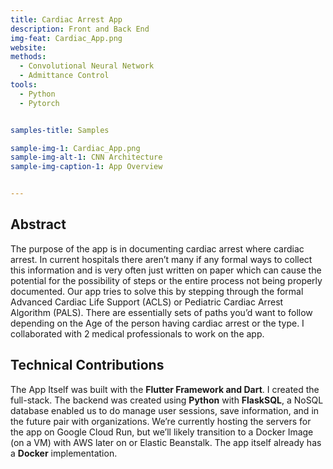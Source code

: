 ```yaml
---
title: Cardiac Arrest App
description: Front and Back End
img-feat: Cardiac_App.png
website: 
methods:
  - Convolutional Neural Network
  - Admittance Control
tools:
  - Python
  - Pytorch


samples-title: Samples

sample-img-1: Cardiac_App.png
sample-img-alt-1: CNN Architecture 
sample-img-caption-1: App Overview


---
```



## Abstract
 The purpose of the app is in documenting cardiac arrest where cardiac arrest. In current hospitals there aren’t many if any formal ways to collect this information and is very often just written on paper which can cause the potential for the possibility of steps or the entire process not being properly documented. Our app tries to solve this by stepping through the formal Advanced Cardiac Life Support (ACLS) or Pediatric Cardiac Arrest Algorithm (PALS). There are essentially sets of paths you’d want to follow depending on the Age of the person having cardiac arrest or the type. I collaborated with 2 medical professionals to work on the app. 

## Technical Contributions
The App Itself was built with the **Flutter Framework and Dart**. I created the full-stack. The backend was created using **Python** with **FlaskSQL**, a NoSQL database enabled us to do manage user sessions, save information, and in the future pair with organizations. We’re currently hosting the servers for the app on Google Cloud Run, but we’ll likely transition to a Docker Image (on a VM) with AWS later on or Elastic Beanstalk. The app itself already has a **Docker** implementation.  


